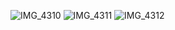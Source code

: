 ![IMG_4310](https://github.com/user-attachments/assets/ee449063-b944-486b-bd89-7153e3aa3661)
![IMG_4311](https://github.com/user-attachments/assets/6a0fda1b-6c18-4306-9a48-7999424d2ab8)
![IMG_4312](https://github.com/user-attachments/assets/1e319f22-1d0a-4a49-9a28-f0e66a6ede98)
